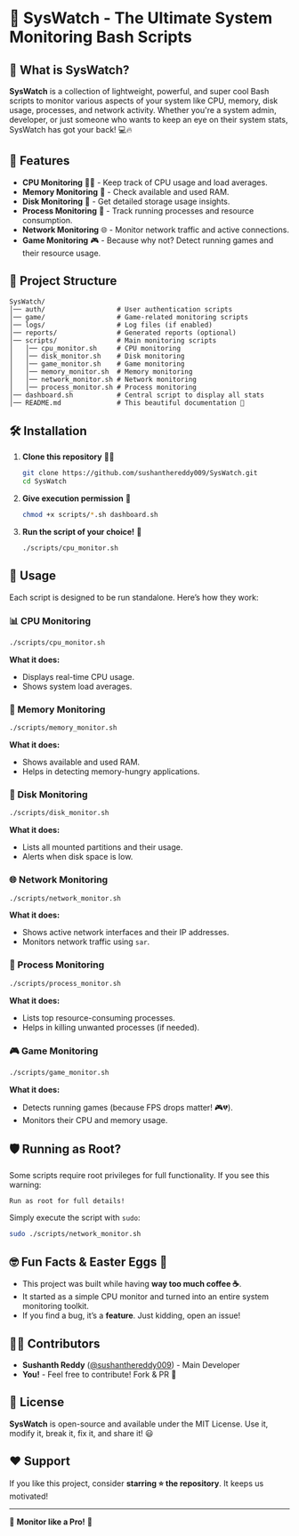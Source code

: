 # 🚀 SysWatch - The Ultimate System Monitoring Bash Scripts

## 🧐 What is SysWatch?

**SysWatch** is a collection of lightweight, powerful, and super cool Bash scripts to monitor various aspects of your system like CPU, memory, disk usage, processes, and network activity. Whether you're a system admin, developer, or just someone who wants to keep an eye on their system stats, SysWatch has got your back! 💻🔥

## 🌟 Features

- **CPU Monitoring** 🏋️‍♂️ - Keep track of CPU usage and load averages.
- **Memory Monitoring** 🧠 - Check available and used RAM.
- **Disk Monitoring** 💾 - Get detailed storage usage insights.
- **Process Monitoring** 🧐 - Track running processes and resource consumption.
- **Network Monitoring** 🌐 - Monitor network traffic and active connections.
- **Game Monitoring** 🎮 - Because why not? Detect running games and their resource usage.

## 📂 Project Structure

```
SysWatch/
│── auth/                  # User authentication scripts
│── game/                  # Game-related monitoring scripts
│── logs/                  # Log files (if enabled)
│── reports/               # Generated reports (optional)
│── scripts/               # Main monitoring scripts
│   │── cpu_monitor.sh     # CPU monitoring
│   │── disk_monitor.sh    # Disk monitoring
│   │── game_monitor.sh    # Game monitoring
│   │── memory_monitor.sh  # Memory monitoring
│   │── network_monitor.sh # Network monitoring
│   │── process_monitor.sh # Process monitoring
│── dashboard.sh           # Central script to display all stats
│── README.md              # This beautiful documentation 🎉
```

## 🛠️ Installation

1. **Clone this repository** 🏃💨
   ```bash
   git clone https://github.com/sushanthereddy009/SysWatch.git
   cd SysWatch
   ```
2. **Give execution permission** 🔑
   ```bash
   chmod +x scripts/*.sh dashboard.sh
   ```
3. **Run the script of your choice!** 🚀
   ```bash
   ./scripts/cpu_monitor.sh
   ```

## 🎯 Usage

Each script is designed to be run standalone. Here’s how they work:

### 📊 CPU Monitoring

```bash
./scripts/cpu_monitor.sh
```

**What it does:**

- Displays real-time CPU usage.
- Shows system load averages.

### 🧠 Memory Monitoring

```bash
./scripts/memory_monitor.sh
```

**What it does:**

- Shows available and used RAM.
- Helps in detecting memory-hungry applications.

### 💾 Disk Monitoring

```bash
./scripts/disk_monitor.sh
```

**What it does:**

- Lists all mounted partitions and their usage.
- Alerts when disk space is low.

### 🌐 Network Monitoring

```bash
./scripts/network_monitor.sh
```

**What it does:**

- Shows active network interfaces and their IP addresses.
- Monitors network traffic using `sar`.

### 🧐 Process Monitoring

```bash
./scripts/process_monitor.sh
```

**What it does:**

- Lists top resource-consuming processes.
- Helps in killing unwanted processes (if needed).

### 🎮 Game Monitoring

```bash
./scripts/game_monitor.sh
```

**What it does:**

- Detects running games (because FPS drops matter! 🎮💔).
- Monitors their CPU and memory usage.

## 🛡️ Running as Root?

Some scripts require root privileges for full functionality. If you see this warning:

```bash
Run as root for full details!
```

Simply execute the script with `sudo`:

```bash
sudo ./scripts/network_monitor.sh
```

## 🤓 Fun Facts & Easter Eggs 🎉

- This project was built while having **way too much coffee ☕**.
- It started as a simple CPU monitor and turned into an entire system monitoring toolkit.
- If you find a bug, it’s a **feature**. Just kidding, open an issue!

## 👨‍💻 Contributors

- **Sushanth Reddy** ([@sushanthereddy009](https://github.com/sushanthereddy009)) - Main Developer
- **You!** - Feel free to contribute! Fork & PR 🚀

## 📜 License

**SysWatch** is open-source and available under the MIT License. Use it, modify it, break it, fix it, and share it! 😃

## ❤️ Support

If you like this project, consider **starring ⭐ the repository**. It keeps us motivated!

---

🚀 **Monitor like a Pro!** 🚀
